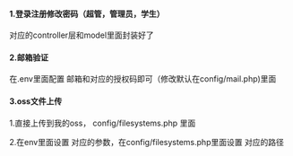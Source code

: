#### 1.登录注册修改密码（超管，管理员，学生）

对应的controller层和model里面封装好了

#### 2.邮箱验证

在.env里面配置 邮箱和对应的授权码即可（修改默认在config/mail.php)里面

#### 3.oss文件上传

1.直接上传到我的oss， config/filesystems.php 里面

 2.在env里面设置 对应的参数，在config/filesystems.php里面设置 对应的路径